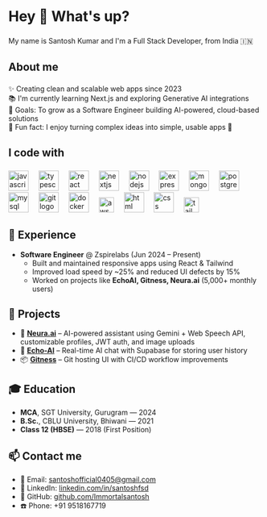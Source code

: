<h1 align="left">Hey 👋 What's up?</h1>

###

<p align="left">My name is Santosh Kumar and I'm a Full Stack Developer, from India 🇮🇳</p>

###

<h2 align="left">About me</h2>

###

<p align="left">
✨ Creating clean and scalable web apps since 2023 <br>
📚 I'm currently learning Next.js and exploring Generative AI integrations <br>
🎯 Goals: To grow as a Software Engineer building AI-powered, cloud-based solutions <br>
🎲 Fun fact: I enjoy turning complex ideas into simple, usable apps 🚀
</p>

###

<h2 align="left">I code with</h2>

###

<div align="left">
  <img src="https://cdn.jsdelivr.net/gh/devicons/devicon/icons/javascript/javascript-original.svg" height="40" alt="javascript logo" />
  <img width="12" />
  <img src="https://cdn.jsdelivr.net/gh/devicons/devicon/icons/typescript/typescript-original.svg" height="40" alt="typescript logo" />
  <img width="12" />
  <img src="https://cdn.jsdelivr.net/gh/devicons/devicon/icons/react/react-original.svg" height="40" alt="react logo" />
  <img width="12" />
  <img src="https://cdn.jsdelivr.net/gh/devicons/devicon/icons/nextjs/nextjs-original.svg" height="40" alt="nextjs logo" />
  <img width="12" />
  <img src="https://cdn.jsdelivr.net/gh/devicons/devicon/icons/nodejs/nodejs-original.svg" height="40" alt="nodejs logo" />
  <img width="12" />
  <img src="https://cdn.jsdelivr.net/gh/devicons/devicon/icons/express/express-original.svg" height="40" alt="express logo" />
  <img width="12" />
  <img src="https://cdn.jsdelivr.net/gh/devicons/devicon/icons/mongodb/mongodb-original.svg" height="40" alt="mongodb logo" />
  <img width="12" />
  <img src="https://cdn.jsdelivr.net/gh/devicons/devicon/icons/postgresql/postgresql-original.svg" height="40" alt="postgresql logo" />
  <img width="12" />
  <img src="https://cdn.jsdelivr.net/gh/devicons/devicon/icons/mysql/mysql-original.svg" height="40" alt="mysql logo" />
  <img width="12" />
  <img src="https://cdn.jsdelivr.net/gh/devicons/devicon/icons/git/git-original.svg" height="40" alt="git logo" />
  <img width="12" />
  <img src="https://cdn.jsdelivr.net/gh/devicons/devicon/icons/docker/docker-original.svg" height="40" alt="docker logo" />
  <img width="12" />
  <img src="https://cdn.jsdelivr.net/gh/devicons/devicon/icons/amazonwebservices/amazonwebservices-original.svg" height="30" alt="aws logo" />
  <img width="12" />
  <img src="https://cdn.jsdelivr.net/gh/devicons/devicon/icons/html5/html5-original.svg" height="40" alt="html logo" />
  <img width="12" />
  <img src="https://cdn.jsdelivr.net/gh/devicons/devicon/icons/css3/css3-original.svg" height="40" alt="css logo" />
  <img width="12" />
  <img src="https://raw.githubusercontent.com/tailwindlabs/tailwindcss/HEAD/.github/logo-dark.svg" height="30" alt="tailwindcss logo" />
</div>


###

<h2 align="left">💼 Experience</h2>

- **Software Engineer** @ Zspirelabs (Jun 2024 – Present)  
  - Built and maintained responsive apps using React & Tailwind  
  - Improved load speed by ~25% and reduced UI defects by 15%  
  - Worked on projects like **EchoAI, Gitness, Neura.ai** (5,000+ monthly users)

###

<h2 align="left">📂 Projects</h2>

- 🧠 [**Neura.ai**](https://neura-ai-frontend.onrender.com/) – AI-powered assistant using Gemini + Web Speech API, customizable profiles, JWT auth, and image uploads  
- 💬 [**Echo-AI**](https://echo-ai-gold.vercel.app/) – Real-time AI chat with Supabase for storing user history  
- 📦 [**Gitness**](https://gitness-five.vercel.app/) – Git hosting UI with CI/CD workflow improvements  

###

<h2 align="left">🎓 Education</h2>

- **MCA**, SGT University, Gurugram — 2024  
- **B.Sc.**, CBLU University, Bhiwani — 2021  
- **Class 12 (HBSE)** — 2018 (First Position)

###

<h2 align="left">📫 Contact me</h2>

- 📧 Email: santoshofficial0405@gmail.com  
- 🔗 LinkedIn: [linkedin.com/in/santoshfsd](https://www.linkedin.com/in/santoshfsd)  
- 🐙 GitHub: [github.com/Immortalsantosh](https://github.com/Immortalsantosh)  
- ☎️ Phone: +91 9518167719  

###
